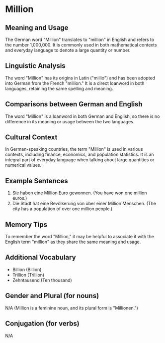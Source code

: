 # Million
## Meaning and Usage
The German word "Million" translates to "million" in English and refers to the number 1,000,000. It is commonly used in both mathematical contexts and everyday language to denote a large quantity or number.

## Linguistic Analysis
The word "Million" has its origins in Latin ("millio") and has been adopted into German from the French "million." It is a direct loanword in both languages, retaining the same spelling and meaning.

## Comparisons between German and English
The word "Million" is a loanword in both German and English, so there is no difference in its meaning or usage between the two languages.

## Cultural Context
In German-speaking countries, the term "Million" is used in various contexts, including finance, economics, and population statistics. It is an integral part of everyday language when talking about large quantities or numerical values.

## Example Sentences
1. Sie haben eine Million Euro gewonnen. (You have won one million euros.)
2. Die Stadt hat eine Bevölkerung von über einer Million Menschen. (The city has a population of over one million people.)

## Memory Tips
To remember the word "Million," it may be helpful to associate it with the English term "million" as they share the same meaning and usage.

## Additional Vocabulary
- Billion (Billion) 
- Trillion (Trillion) 
- Zehntausend (Ten thousand)

## Gender and Plural (for nouns)
N/A (Million is a feminine noun, and its plural form is "Millionen.")

## Conjugation (for verbs)
N/A